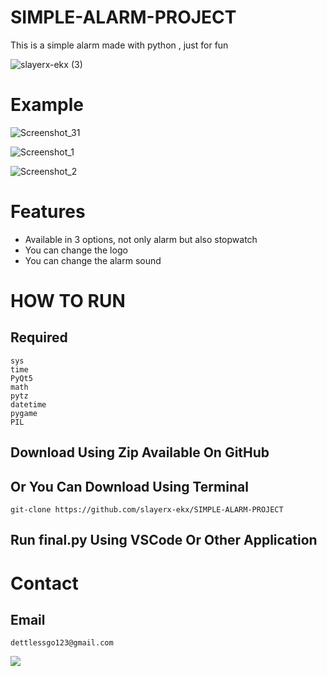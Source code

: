 # SIMPLE-ALARM-PROJECT

This is a simple alarm made with python , just for fun

![slayerx-ekx (3)](https://github.com/slayerx-ekx/SIMPLE-ALARM-PROJECT/assets/155826497/14a751b3-6fab-4fa8-ac3c-6280bfc397ee)


# Example


![Screenshot_31](https://github.com/slayerx-ekx/SIMPLE-ALARM-PROJECT/assets/155826497/04d9f27b-fca1-4351-ba4c-d3807068bd8d)

![Screenshot_1](https://github.com/slayerx-ekx/SIMPLE-ALARM-PROJECT/assets/155826497/512f08f4-e574-4f25-983a-71b8a78c9b68)

![Screenshot_2](https://github.com/slayerx-ekx/SIMPLE-ALARM-PROJECT/assets/155826497/fb1395d1-d142-4e0a-b925-704b25ca0a05)

# Features
- Available in 3 options, not only alarm but also stopwatch
- You can change the logo
- You can change the alarm sound


# HOW TO RUN

## Required
    sys
    time
    PyQt5
    math
    pytz
    datetime
    pygame
    PIL

## Download Using Zip  Available On GitHub

## Or You Can Download Using Terminal

    git-clone https://github.com/slayerx-ekx/SIMPLE-ALARM-PROJECT


## Run final.py Using VSCode Or Other Application

# Contact

## Email
    dettlessgo123@gmail.com

![](https://komarev.com/ghpvc/?username=slayerx-ekx)
